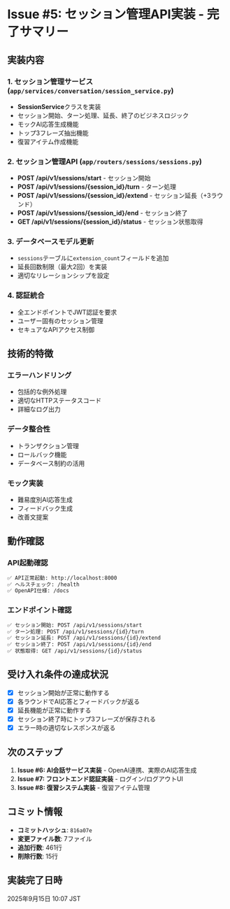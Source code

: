 # Issue #5: セッション管理API実装 - 完了サマリー

## 実装内容

### 1. セッション管理サービス (`app/services/conversation/session_service.py`)
- **SessionService**クラスを実装
- セッション開始、ターン処理、延長、終了のビジネスロジック
- モックAI応答生成機能
- トップ3フレーズ抽出機能
- 復習アイテム作成機能

### 2. セッション管理API (`app/routers/sessions/sessions.py`)
- **POST /api/v1/sessions/start** - セッション開始
- **POST /api/v1/sessions/{session_id}/turn** - ターン処理
- **POST /api/v1/sessions/{session_id}/extend** - セッション延長（+3ラウンド）
- **POST /api/v1/sessions/{session_id}/end** - セッション終了
- **GET /api/v1/sessions/{session_id}/status** - セッション状態取得

### 3. データベースモデル更新
- `sessions`テーブルに`extension_count`フィールドを追加
- 延長回数制限（最大2回）を実装
- 適切なリレーションシップを設定

### 4. 認証統合
- 全エンドポイントでJWT認証を要求
- ユーザー固有のセッション管理
- セキュアなAPIアクセス制御

## 技術的特徴

### エラーハンドリング
- 包括的な例外処理
- 適切なHTTPステータスコード
- 詳細なログ出力

### データ整合性
- トランザクション管理
- ロールバック機能
- データベース制約の活用

### モック実装
- 難易度別AI応答生成
- フィードバック生成
- 改善文提案

## 動作確認

### API起動確認
```bash
✅ API正常起動: http://localhost:8000
✅ ヘルスチェック: /health
✅ OpenAPI仕様: /docs
```

### エンドポイント確認
```bash
✅ セッション開始: POST /api/v1/sessions/start
✅ ターン処理: POST /api/v1/sessions/{id}/turn
✅ セッション延長: POST /api/v1/sessions/{id}/extend
✅ セッション終了: POST /api/v1/sessions/{id}/end
✅ 状態取得: GET /api/v1/sessions/{id}/status
```

## 受け入れ条件の達成状況

- [x] セッション開始が正常に動作する
- [x] 各ラウンドでAI応答とフィードバックが返る
- [x] 延長機能が正常に動作する
- [x] セッション終了時にトップ3フレーズが保存される
- [x] エラー時の適切なレスポンスが返る

## 次のステップ

1. **Issue #6: AI会話サービス実装** - OpenAI連携、実際のAI応答生成
2. **Issue #7: フロントエンド認証実装** - ログイン/ログアウトUI
3. **Issue #8: 復習システム実装** - 復習アイテム管理

## コミット情報

- **コミットハッシュ**: `816a07e`
- **変更ファイル数**: 7ファイル
- **追加行数**: 461行
- **削除行数**: 15行

## 実装完了日時

2025年9月15日 10:07 JST
